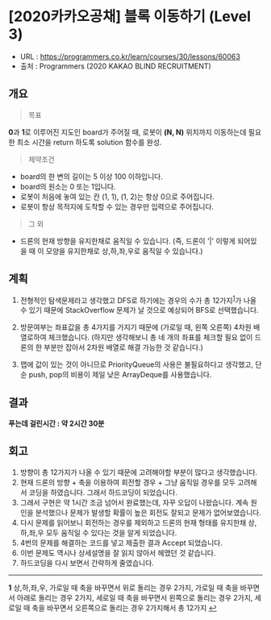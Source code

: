 # [2020카카오공채] 블록 이동하기 (Level 3)

- URL :  https://programmers.co.kr/learn/courses/30/lessons/60063 
- 출처 :  Programmers (2020 KAKAO BLIND RECRUITMENT) 



## 개요

> 목표

**0**과 **1**로 이루어진 지도인 board가 주어질 때, 로봇이 **(N, N)** 위치까지 이동하는데 필요한 최소 시간을 return 하도록 solution 함수를 완성.



> 제약조건

- board의 한 변의 길이는 5 이상 100 이하입니다.
- board의 원소는 0 또는 1입니다.
- 로봇이 처음에 놓여 있는 칸 (1, 1), (1, 2)는 항상 0으로 주어집니다.
- 로봇이 항상 목적지에 도착할 수 있는 경우만 입력으로 주어집니다.



> 그 외

- 드론의 현재 방향을 유지한채로 움직일 수 있습니다. (즉, 드론이 '|' 이렇게 되어있을 때 이 모양을 유지한채로 상,하,좌,우로 움직일 수 있습니다.)



## 계획

1. 전형적인 탐색문제라고 생각했고 DFS로 하기에는 경우의 수가 총 12가지<sup id="a1">[1](#footnotes)</sup>가 나올 수 있기 때문에 StackOverflow 문제가 날 것으로 예상되어 BFS로 선택했습니다.

2. 방문여부는 좌표값을 총 4가지를 가지기 때문에 (가로일 때, 왼쪽 오른쪽) 4차원 배열로하여 체크했습니다. (하지만 생각해보니 총 네 개의 좌표를 체크할 필요 없이 드론의 한 부분만 잡아서 2차원 배열로 해결 가능한 것 같습니다.)

3. 맵에 값이 있는 것이 아니므로 PriorityQueue의 사용은 불필요하다고 생각했고, 단순 push, pop의 비용이 제일 낮은 ArrayDeque를 사용했습니다.



## 결과

**푸는데 걸린시간 : 약 2시간 30분**



## 회고

1. 방향이 총 12가지가 나올 수 있기 때문에 고려해야할 부분이 많다고 생각했습니다.
2. 현재 드론의 방향 + 축을 이용하여 회전할 경우 + 그냥 움직일 경우를 모두 고려해서 코딩을 하였습니다. 그래서 하드코딩이 되었습니다.
3. 그래서 구현은 약 1시간 조금 넘어서 완료했는데, 자꾸 오답이 나왔습니다. 계속 원인을 분석했으나 문제가 발생할 확률이 높은 회전도 잘되고 문제가 없어보였습니다.
4. 다시 문제를 읽어보니 회전하는 경우를 제외하고 드론의 현재 형태를 유지한채 상,하,좌,우 모두 움직일 수 있다는 것을 알게 되었습니다.
5. 4번의 문제를 해결하는 코드를 넣고 제출한 결과 Accept 되었습니다.
6. 이번 문제도 역시나 상세설명을 잘 읽지 않아서 헤맸던 것 같습니다.
7. 하드코딩을 다시 보면서 간략하게 줄였습니다.

___

<b id ="footnotes">1</b> 상,하,좌,우, 가로일 때 축을 바꾸면서 위로 돌리는 경우 2가지, 가로일 때 축을 바꾸면서 아래로 돌리는 경우 2가지, 세로일 때 축을 바꾸면서 왼쪽으로 돌리는 경우 2가지, 세로일 때 축을 바꾸면서 오른쪽으로 돌리는 경우 2가지해서 총 12가지 [↩](#a1)
